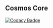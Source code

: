 Cosmos Core
---

[![Codacy Badge](https://api.codacy.com/project/badge/Grade/77f3fc759ca944d485f9ffab32efe593)](https://app.codacy.com/manual/gabrielrbeiro/cosmos-core?utm_source=github.com&utm_medium=referral&utm_content=gabrielrbeiro/cosmos-core&utm_campaign=Badge_Grade_Dashboard)
